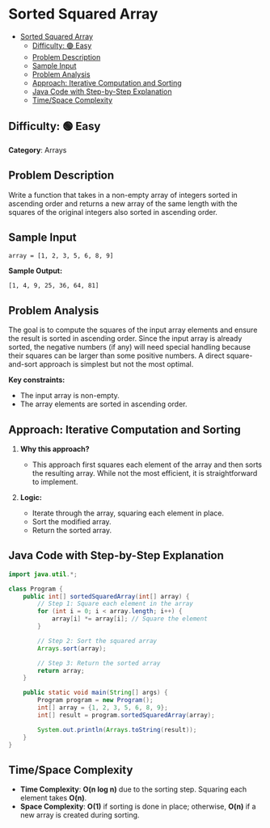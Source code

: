 # Sorted Squared Array

<!-- TOC -->

* [Sorted Squared Array](#sorted-squared-array)
    * [Difficulty: 🟢 Easy](#difficulty--easy)
    * [Problem Description](#problem-description)
    * [Sample Input](#sample-input)
    * [Problem Analysis](#problem-analysis)
    * [Approach: Iterative Computation and Sorting](#approach-iterative-computation-and-sorting)
    * [Java Code with Step-by-Step Explanation](#java-code-with-step-by-step-explanation)
    * [Time/Space Complexity](#timespace-complexity)

<!-- TOC -->

## Difficulty: 🟢 Easy

**Category**: Arrays

## Problem Description

Write a function that takes in a non-empty array of integers sorted in ascending order and returns a new array of the
same length with the squares of the original integers also sorted in ascending order.

## Sample Input

```plaintext
array = [1, 2, 3, 5, 6, 8, 9]
```

**Sample Output:**

```plaintext
[1, 4, 9, 25, 36, 64, 81]
```

## Problem Analysis

The goal is to compute the squares of the input array elements and ensure the result is sorted in ascending order. Since
the input array is already sorted, the negative numbers (if any) will need special handling because their squares can be
larger than some positive numbers. A direct square-and-sort approach is simplest but not the most optimal.

**Key constraints:**

- The input array is non-empty.
- The array elements are sorted in ascending order.

## Approach: Iterative Computation and Sorting

1. **Why this approach?**

    - This approach first squares each element of the array and then sorts the resulting array. While not the most
      efficient, it is straightforward to implement.

2. **Logic:**

    - Iterate through the array, squaring each element in place.
    - Sort the modified array.
    - Return the sorted array.

## Java Code with Step-by-Step Explanation

```java
import java.util.*;

class Program {
    public int[] sortedSquaredArray(int[] array) {
        // Step 1: Square each element in the array
        for (int i = 0; i < array.length; i++) {
            array[i] *= array[i]; // Square the element
        }

        // Step 2: Sort the squared array
        Arrays.sort(array);

        // Step 3: Return the sorted array
        return array;
    }

    public static void main(String[] args) {
        Program program = new Program();
        int[] array = {1, 2, 3, 5, 6, 8, 9};
        int[] result = program.sortedSquaredArray(array);

        System.out.println(Arrays.toString(result));
    }
}
```

## Time/Space Complexity

- **Time Complexity**: **O(n log n)** due to the sorting step. Squaring each element takes **O(n)**.
- **Space Complexity**: **O(1)** if sorting is done in place; otherwise, **O(n)** if a new array is created during
  sorting.

